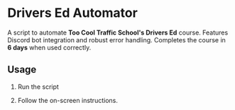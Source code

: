 # Drivers Ed Automator

A script to automate **Too Cool Traffic School's Drivers Ed** course. Features Discord bot integration and robust error handling. Completes the course in **6 days** when used correctly.

## Usage

1. Run the script

2. Follow the on-screen instructions.

